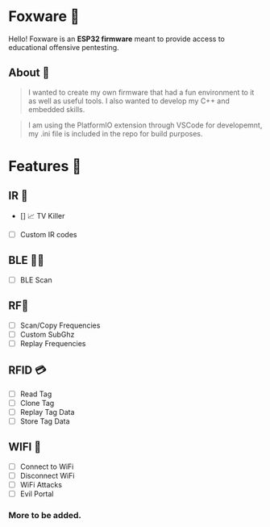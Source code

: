 
# Foxware 🦊

Hello! Foxware is an **ESP32 firmware** meant to provide access to educational offensive pentesting. 

## About 📖
> I wanted to create my own firmware that had a fun environment to it as
> well as useful tools. I also wanted to develop my C++ and embedded
> skills.

> I am using the PlatformIO extension through VSCode for developemnt, my
> .ini file is included in the repo for build purposes.

# Features 📜

## IR 🚨
  - []  📈 TV Killer
  - [ ] Custom IR codes


## BLE 🔵🦷
 - [ ] BLE Scan

## RF📡

 - [ ] Scan/Copy Frequencies
 - [ ] Custom SubGhz
 - [ ] Replay Frequencies

## RFID 💳
 - [ ] Read Tag
 - [ ] Clone Tag
 - [ ] Replay Tag Data
 - [ ] Store Tag Data

## WIFI 🛜
 - [ ] Connect to WiFi
 - [ ] Disconnect WiFi
 - [ ] WiFi Attacks
 - [ ] Evil Portal

### More to be added.
